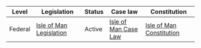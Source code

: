 | Level | Legislation | Status | Case law | Constitution |
|---|---|---|---|---|
| Federal | [Isle of Man Legislation](https://www.legislation.gov.im/) | Active | [Isle of Man Case Law](https://www.legislation.gov.im/) | [Isle of Man Constitution](https://www.legislation.gov.im/) |